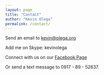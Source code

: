 ```yaml
---
layout: page
title: "Contact"
author: "Kevin Olega"
permalink: /contact/
---
```


Send an email to [kevin@olega.org](mailto:kevin@olega.org)

Add me on Skype: kevinolega

Connect with us on our [Facebook Page](https://www.facebook.com/callcentertrainingtips/)

Or send a text message to 0917 - 89 - 52637.

